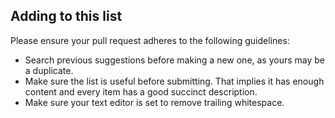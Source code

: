
## Adding to this list
Please ensure your pull request adheres to the following guidelines:
- Search previous suggestions before making a new one, as yours may be a duplicate.
- Make sure the list is useful before submitting. That implies it has enough content and every item has a good succinct description.
- Make sure your text editor is set to remove trailing whitespace.
